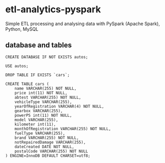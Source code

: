 # etl-analytics-pyspark
Simple ETL processing and analysing data with PySpark (Apache Spark), Python, MySQL


## database and tables

```
CREATE DATABASE IF NOT EXISTS autos;

USE autos;

DROP TABLE IF EXISTS `cars`;

CREATE TABLE cars (
	name VARCHAR(255) NOT NULL, 
	price int(11) NOT NULL, 
	abtest VARCHAR(255) NOT NULL, 
	vehicleType VARCHAR(255), 
	yearOfRegistration VARCHAR(4) NOT NULL, 
	gearbox VARCHAR(255), 
	powerPS int(11) NOT NULL, 
	model VARCHAR(255), 
	kilometer int(11), 
	monthOfRegistration VARCHAR(255) NOT NULL, 
	fuelType VARCHAR(255), 
	brand VARCHAR(255) NOT NULL, 
	notRepairedDamage VARCHAR(255), 
	dateCreated DATE NOT NULL, 
	postalCode VARCHAR(255) NOT NULL	
) ENGINE=InnoDB DEFAULT CHARSET=utf8;


```
